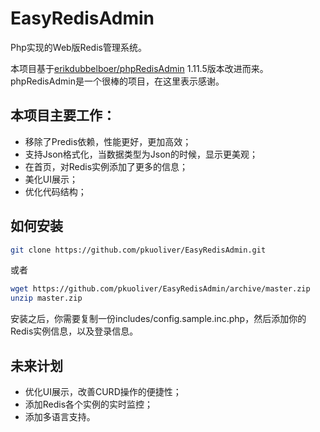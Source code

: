 # EasyRedisAdmin
Php实现的Web版Redis管理系统。

本项目基于[erikdubbelboer/phpRedisAdmin](https://github.com/ErikDubbelboer/phpRedisAdmin) 1.11.5版本改进而来。phpRedisAdmin是一个很棒的项目，在这里表示感谢。

## 本项目主要工作：
* 移除了Predis依赖，性能更好，更加高效；
* 支持Json格式化，当数据类型为Json的时候，显示更美观；
* 在首页，对Redis实例添加了更多的信息；
* 美化UI展示；
* 优化代码结构；

## 如何安装

~~~bash
git clone https://github.com/pkuoliver/EasyRedisAdmin.git
~~~

或者

~~~bash
wget https://github.com/pkuoliver/EasyRedisAdmin/archive/master.zip
unzip master.zip
~~~

安装之后，你需要复制一份includes/config.sample.inc.php，然后添加你的Redis实例信息，以及登录信息。

## 未来计划

* 优化UI展示，改善CURD操作的便捷性；
* 添加Redis各个实例的实时监控；
* 添加多语言支持。